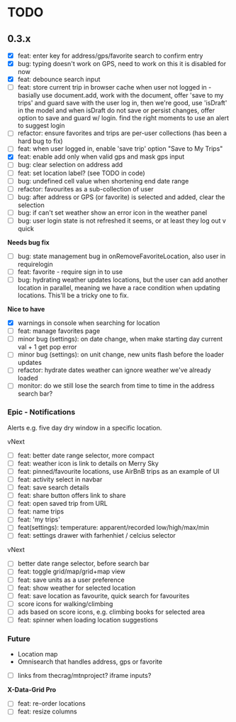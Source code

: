 # TODO

## 0.3.x

- [x] feat: enter key for address/gps/favorite search to confirm entry
- [x] bug: typing doesn't work on GPS, need to work on this it is disabled for now
- [x] feat: debounce search input
- [ ] feat: store current trip in browser cache when user not logged in - basially use document.add, work with the document, offer 'save to my trips' and guard save with the user log in, then we're good, use 'isDraft' in the model and when isDraft do not save or persist changes, offer option to save and guard w/ login. find the right moments to use an alert to suggest login
- [ ] refactor: ensure favorites and trips are per-user collections (has been a hard bug to fix)
- [ ] feat: when user logged in, enable 'save trip' option "Save to My Trips"
- [x] feat: enable add only when valid gps and mask gps input
- [ ] bug: clear selection on address add
- [ ] feat: set location label? (see TODO in code)
- [ ] bug: undefined cell value when shortening end date range
- [ ] refactor: favourites as a sub-collection of user
- [ ] bug: after address or GPS (or favorite) is selected and added, clear the selection
- [ ] bug: if can't set weather show an error icon in the weather panel
- [ ] bug: user login state is not refreshed it seems, or at least they log out v quick

**Needs bug fix**

- [ ] bug: state management bug in onRemoveFavoriteLocation, also user in requirelogin
- [ ] feat: favorite - require sign in to use
- [ ] bug: hydrating weather updates locations, but the user can add another location in parallel, meaning we have a race condition when updating locations. This'll be a tricky one to fix.

**Nice to have**

- [x] warnings in console when searching for location
- [ ] feat: manage favorites page
- [ ] minor bug (settings): on date change, when make starting day current val + 1 get pop error
- [ ] minor bug (settings): on unit change, new units flash before the loader updates
- [ ] refactor: hydrate dates weather can ignore weather we've already loaded
- [ ] monitor: do we still lose the search from time to time in the address search bar?

### Epic - Notifications

Alerts e.g. five day dry window in a specific location.

vNext

- [ ] feat: better date range selector, more compact
- [ ] feat: weather icon is link to details on Merry Sky
- [ ] feat: pinned/favourite locations, use AirBnB trips as an example of UI
- [ ] feat: activity select in navbar
- [ ] feat: save search details
- [ ] feat: share button offers link to share
- [ ] feat: open saved trip from URL
- [ ] feat: name trips
- [ ] feat: 'my trips'
- [ ] feat(settings): temperature: apparent/recorded low/high/max/min
- [ ] feat: settings drawer with farhenhiet / celcius selector

vNext

- [ ] better date range selector, before search bar
- [ ] feat: toggle grid/map/grid+map view
- [ ] feat: save units as a user preference
- [ ] feat: show weather for selected location
- [ ] feat: save location as favourite, quick search for favourites
- [ ] score icons for walking/climbing
- [ ] ads based on score icons, e.g. climbing books for selected area
- [ ] feat: spinner when loading location suggestions

### Future

- Location map
- Omnisearch that handles address, gps or favorite
- [ ] links from thecrag/mtnproject? iframe inputs?

**X-Data-Grid Pro**

- [ ] feat: re-order locations
- [ ] feat: resize columns
